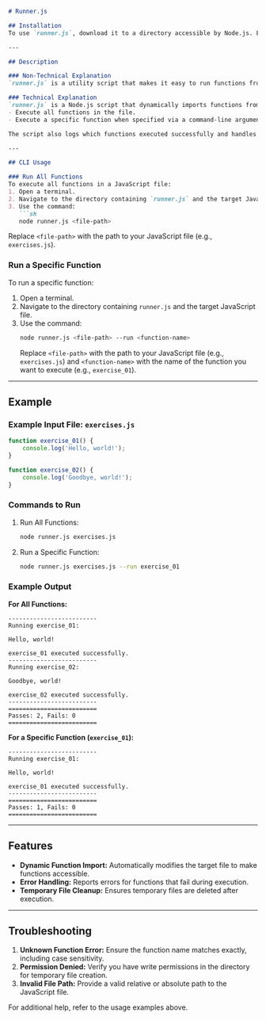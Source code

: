 ```markdown
# Runner.js

## Installation
To use `runner.js`, download it to a directory accessible by Node.js. Ensure it's in the same directory or a parent directory of the JavaScript file containing the functions you want to run (e.g., `exercises.js`).

---

## Description

### Non-Technical Explanation
`runner.js` is a utility script that makes it easy to run functions from another JavaScript file. Whether you want to test all the functions or just one, this script handles the process for you. It’s especially useful for quickly verifying code without modifying the original file.

### Technical Explanation
`runner.js` is a Node.js script that dynamically imports functions from a specified JavaScript file by creating a temporary modified version of the file with export statements. It can:
- Execute all functions in the file.
- Execute a specific function when specified via a command-line argument.

The script also logs which functions executed successfully and handles errors for failed functions.

---

## CLI Usage

### Run All Functions
To execute all functions in a JavaScript file:
1. Open a terminal.
2. Navigate to the directory containing `runner.js` and the target JavaScript file.
3. Use the command:
   ```sh
   node runner.js <file-path>
   ```
   Replace `<file-path>` with the path to your JavaScript file (e.g., `exercises.js`).

### Run a Specific Function
To run a specific function:
1. Open a terminal.
2. Navigate to the directory containing `runner.js` and the target JavaScript file.
3. Use the command:
   ```sh
   node runner.js <file-path> --run <function-name>
   ```
   Replace `<file-path>` with the path to your JavaScript file (e.g., `exercises.js`) and `<function-name>` with the name of the function you want to execute (e.g., `exercise_01`).

---

## Example

### Example Input File: `exercises.js`
```javascript
function exercise_01() {
    console.log('Hello, world!');
}

function exercise_02() {
    console.log('Goodbye, world!');
}
```

### Commands to Run

1. Run All Functions:
   ```sh
   node runner.js exercises.js
   ```

2. Run a Specific Function:
   ```sh
   node runner.js exercises.js --run exercise_01
   ```

### Example Output
**For All Functions:**
```
-------------------------
Running exercise_01:

Hello, world!

exercise_01 executed successfully.
-------------------------
Running exercise_02:

Goodbye, world!

exercise_02 executed successfully.
-------------------------
=========================
Passes: 2, Fails: 0
=========================
```

**For a Specific Function (`exercise_01`):**
```
-------------------------
Running exercise_01:

Hello, world!

exercise_01 executed successfully.
-------------------------
=========================
Passes: 1, Fails: 0
=========================
```

---

## Features
- **Dynamic Function Import:** Automatically modifies the target file to make functions accessible.
- **Error Handling:** Reports errors for functions that fail during execution.
- **Temporary File Cleanup:** Ensures temporary files are deleted after execution.

---

## Troubleshooting
1. **Unknown Function Error:** Ensure the function name matches exactly, including case sensitivity.
2. **Permission Denied:** Verify you have write permissions in the directory for temporary file creation.
3. **Invalid File Path:** Provide a valid relative or absolute path to the JavaScript file.

For additional help, refer to the usage examples above.
